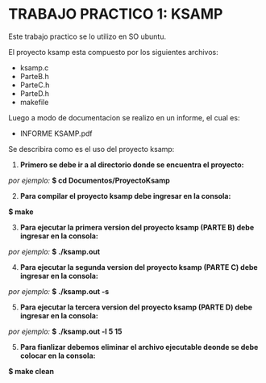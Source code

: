 # TRABAJO PRACTICO 1: KSAMP

Este trabajo practico se lo utilizo en SO ubuntu.

El proyecto ksamp esta compuesto por los siguientes archivos:

* ksamp.c
* ParteB.h
* ParteC.h
* ParteD.h
* makefile

Luego a modo de documentacion se realizo en un informe, el cual es:

* INFORME KSAMP.pdf

Se describira como es el uso del proyecto ksamp:

1. **Primero se debe ir a al directorio donde se encuentra el proyecto:**

  *por ejemplo:* **$ cd Documentos/ProyectoKsamp**

2. **Para compilar el proyecto ksamp debe ingresar en la consola:**

  **$ make**

3. **Para ejecutar la primera version del proyecto ksamp (PARTE B) debe ingresar en la consola:**

  *por ejemplo:* **$ ./ksamp.out**

4. **Para ejecutar la segunda version del proyecto ksamp (PARTE C) debe ingresar en la consola:**

  *por ejemplo:* **$ ./ksamp.out -s**

5. **Para ejecutar la tercera version del proyecto ksamp (PARTE D) debe ingresar en la consola:**

  *por ejemplo:* **$ ./ksamp.out -l 5 15**

5. **Para fianlizar debemos eliminar el archivo ejecutable deonde se debe colocar en la consola:**

  **$ make clean**
